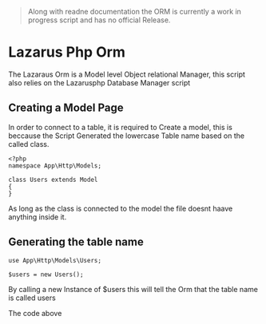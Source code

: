 > Along with readne documentation the ORM is currently a work in progress script and has no official Release.

# Lazarus Php Orm

The Lazaraus Orm is a Model level Object relational Manager, this script also relies on the Lazarusphp Database Manager script

## Creating a Model Page
In order to connect to a table, it is required to Create a model, this is beccause the Script Generated the lowercase Table name based on the called class.

```
<?php
namespace App\Http\Models;

class Users extends Model
{
}
```
As long as the class is connected to the model the file doesnt haave anything inside it.


## Generating the table name
```
use App\Http\Models\Users;

$users = new Users();
```

By calling a new Instance of $users this will tell the Orm that the table name is called users

The code above 
